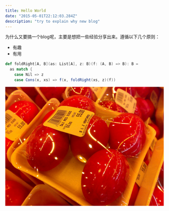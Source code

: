 ```yaml
---
title: Hello World
date: "2015-05-01T22:12:03.284Z"
description: "try to explain why new blog"
---
```


为什么又要搞一个blog呢，主要是想把一些经验分享出来。遵循以下几个原则：

* 有趣
* 有用

```scala
def foldRight[A, B](as: List[A], z: B)(f: (A, B) => B): B = 
  as match {
    case Nil => z
    case Cons(x, xs) => f(x, foldRight(xs, z)(f))
```

![Chinese Salty Egg](./salty_egg.jpg)

